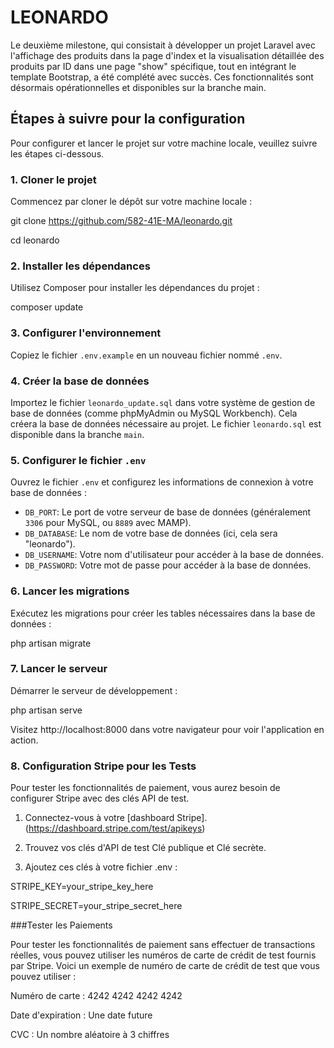 # LEONARDO

Le deuxième milestone, qui consistait à développer un projet Laravel avec l'affichage des produits dans la page d'index et la visualisation détaillée des produits par ID dans une page "show" spécifique, tout en intégrant le template Bootstrap, a été complété avec succès. Ces fonctionnalités sont désormais opérationnelles et disponibles sur la branche main.

## Étapes à suivre pour la configuration

Pour configurer et lancer le projet sur votre machine locale, veuillez suivre les étapes ci-dessous.

### 1. Cloner le projet

Commencez par cloner le dépôt sur votre machine locale :

git clone https://github.com/582-41E-MA/leonardo.git

cd leonardo


### 2. Installer les dépendances

Utilisez Composer pour installer les dépendances du projet :

composer update

### 3. Configurer l'environnement

Copiez le fichier `.env.example` en un nouveau fichier nommé `.env`.

### 4. Créer la base de données

Importez le fichier `leonardo_update.sql` dans votre système de gestion de base de données (comme phpMyAdmin ou MySQL Workbench). Cela créera la base de données nécessaire au projet. Le fichier `leonardo.sql` est disponible dans la branche `main`.

### 5. Configurer le fichier `.env`

Ouvrez le fichier `.env` et configurez les informations de connexion à votre base de données :

- `DB_PORT`: Le port de votre serveur de base de données (généralement `3306` pour MySQL, ou `8889` avec MAMP).
- `DB_DATABASE`: Le nom de votre base de données (ici, cela sera "leonardo").
- `DB_USERNAME`: Votre nom d'utilisateur pour accéder à la base de données.
- `DB_PASSWORD`: Votre mot de passe pour accéder à la base de données.

### 6. Lancer les migrations

Exécutez les migrations pour créer les tables nécessaires dans la base de données :

php artisan migrate


### 7. Lancer le serveur

Démarrer le serveur de développement :

php artisan serve

Visitez http://localhost:8000 dans votre navigateur pour voir l'application en action.

### 8. Configuration Stripe pour les Tests

Pour tester les fonctionnalités de paiement, vous aurez besoin de configurer Stripe avec des clés API de test.

1. Connectez-vous à votre [dashboard Stripe].(https://dashboard.stripe.com/test/apikeys)

2. Trouvez vos clés d'API de test Clé publique et Clé secrète.

3. Ajoutez ces clés à votre fichier .env :

STRIPE_KEY=your_stripe_key_here

STRIPE_SECRET=your_stripe_secret_here

###Tester les Paiements

Pour tester les fonctionnalités de paiement sans effectuer de transactions réelles, vous pouvez utiliser les numéros de carte de crédit de test fournis par Stripe. Voici un exemple de numéro de carte de crédit de test que vous pouvez utiliser :

Numéro de carte : 4242 4242 4242 4242

Date d'expiration : Une date future 

CVC : Un nombre aléatoire à 3 chiffres 







